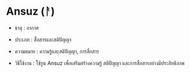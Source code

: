 # Ansuz (ᚨ)

- ธาตุ : อากาศ

- ประเภท : สื่อสารและสติปัญญา

- ความหมาย : ความรู้และสติปัญญา, การสื่อสาร

- วิธีใช้งาน : ใช้รูน Ansuz เพื่อเสริมสร้างความรู้ สติปัญญา และการสื่อสารอย่างมีประสิทธิภาพ
